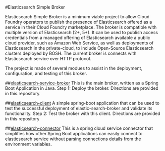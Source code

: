 #Elasticsearch Simple Broker

Elasticsearch Simple Broker is a minimum viable project to allow Cloud Foundry operators to publish the presence of Elasticsearch offered as a service in their Cloud Foundry marketplace. The broker is compatible with multiple version of Elasticsearch (2+, 5+). It can be used to publish access credentials from a managed offering of Elasticsearch available a public cloud provider, such as Amazon Web Service, as well as  deployments of Elasticsearch in the private-cloud, to include Open-Source Elasticsearch clusters deployed by BOSH. The current broker is connects with Elasticsearch service over HTTP protocol. 

The project is made of several modues to assist in the deployment, configuration, and testing of this broker. 

##[elasticsearch-service-broker](elasticsearch-service-broker)
This is the main broker, written as a Spring Boot Application in Java.
Step 1: Deploy the broker. Directions are provided in this repository. 

##[elasticsearch-client](elasticsearch-client)
A simple spring-boot application that can be used to test the successful deployment of elastic-search-broker and validate its functionality.
Step 2: Test the broker with this client. Directions are provided in this repository

##[elasticsearch-connector](elasticsearch-connector)
This is a spring cloud service connector that simplifies how other Spring Boot applications can easily connect to elasticsearch service without parsing connections details from the environment variables. 


